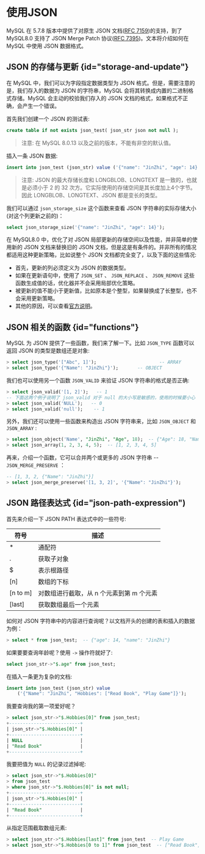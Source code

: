 # 使用JSON

MySQL 在 5.7.8 版本中提供了对原生 JSON 文档([RFC 7159](https://tools.ietf.org/html/rfc7159))的支持，到了 MySQL8.0 支持了 JSON Merge Patch 协议([RFC 7395](https://tools.ietf.org/html/rfc7396))。文本将介绍如何在 MySQL 中使用 JSON 数据格式。

## JSON 的存储与更新 {id="storage-and-update"}

在 MySQL 中，我们可以为字段指定数据类型为 JSON 格式。但是，需要注意的是，我们存入的数据为 JSON 的字符串，MySQL 会将其转换成内置的二进制格式存储。MySQL 会主动的校验我们存入的 JSON 文档的格式，如果格式不正确，会产生一个错误。

首先我们创建一个 JSON 的测试表:
```sql
create table if not exists json_test( json_str json not null );
```
> 注意: 在 MySQL 8.0.13 以及之前的版本，不能有非空的默认值。


插入一条 JSON 数据:
```sql
insert into json_test (json_str) value ('{"name": "JinZhi", "age": 14}');
```
> 注意: JSON 的最大存储长度和 LONGBLOB、LONGTEXT 是一致的，也就是必须小于 2 的 32 次方。它实际使用的存储空间是其长度加上4个字节。因此 LONGBLOB、LONGTEXT、JSON 都是变长的类型。


我们可以通过 `json_storage_size` 这个函数来查看 JSON 字符串的实际存储大小(对这个列更新之前的)：
```sql
select json_storage_size('{"name": "JinZhi", "age": 14}');
```
在 MySQL8.0 中，优化了对 JSON 局部更新的存储空间以及性能，并非简单的使用新的 JSON 文档来替换旧的 JSON 文档，但是这是有条件的。并非所有的情况都适用这种更新策略，比如说整个 JSON 文档都完全变了，以及下面的这些情况:

- 首先，更新的列必须定义为 JSON 的数据类型。
- 如果在更新语句中，使用了 `JSON_SET` 、 `JSON_REPLACE` 、 `JSON_REMOVE` 这些函数生成值的话，优化器并不会采用局部优化策略。
- 被更新的值不能小于更新值，比如原本是个整型，如果替换成了长整型，也不会采用更新策略。
- 其他的原因，可以查看[官方说明](https://dev.mysql.com/doc/refman/8.0/en/json.html)。

## JSON 相关的函数 {id="functions"}

MySQL 为 JSON 提供了一些函数，我们来了解一下。比如 `JSON_TYPE` 函数可以返回 JSON 的类型是数组还是对象:
```sql
> select json_type('["Abc", 1]');						-- ARRAY
> select json_type('{"Name": "JinZhi"}');		-- OBJECT
```
我们也可以使用另一个函数 `JSON_VALID` 来验证 JSON 字符串的格式是否正确:
```sql
> select json_valid('[1, 2]');   -- 1
-- 下面这两个例子说明了 json_valid 对于 null 的大小写是敏感的，使用的时候要小心
> select json_valid('NULL');   -- 0
> select json_valid('null');	-- 1
```

另外，我们还可以使用一些函数来构造出 JSON 字符串来，比如 `JSON_OBJECT` 和 `JSON_ARRAY` :
```sql
> select json_object('Name', "JinZhi", "Age", 18);  -- {"Age": 18, "Name": "JinZhi"}
> select json_array(1, 2, 3, 4, 5);  -- [1, 2, 3, 4, 5]
```
再来，介绍一个函数，它可以合并两个或更多的 JSON 字符串 -- `JSON_MERGE_PRESERVE` ：
```sql
-- [1, 3, 2, {"Name": "JinZhi"}]
> select json_merge_preserve('[1, 3, 2]', '{"Name": "JinZhi"}');
```

## JSON 路径表达式 {id="json-path-expression")

首先来介绍一下 JSON PATH 表达式中的一些符号:

| 符号       | 描述                      |
|----------|-------------------------|
| *        | 通配符                     |
| .        | 获取子对象                   |
| $        | 表示根路径                   |
| [n]      | 数组的下标                   |
| [n to m] | 对数组进行截取，从 n 个元素到第 m 个元素 |
| [last]   | 获取数组最后一个元素              |


如何对 JSON 字符串中的内容进行查询呢？以文档开头的创建的表和插入的数据为例：

```sql
> select * from json_test;  -- {"age": 14, "name": "JinZhi"}
```
如果要要查询年龄呢？使用 `->` 操作符就好了:
```sql
select json_str->"$.age" from json_test;
```
在插入一条更为复杂的文档:
```sql
insert into json_test (json_str) value 
	('{"Name": "JinZhi", "Hobbies": ["Read Book", "Play Game"]}');
```
我要查询我的第一项爱好呢？
```sql
> select json_str->"$.Hobbies[0]" from json_test;
+--------------------------+
| json_str->"$.Hobbies[0]" |
+--------------------------+
| NULL                     |
| "Read Book"              |
+--------------------------+
```
我要把值为 `NULL` 的记录过滤掉呢:
```sql
> select json_str->"$.Hobbies[0]" 
> from json_test 
> where json_str->"$.Hobbies[0]" is not null;
+--------------------------+
| json_str->"$.Hobbies[0]" |
+--------------------------+
| "Read Book"              |
+--------------------------+
```
从指定范围截取数组元素:
```sql
> select json_str->"$.Hobbies[last]" from json_test  -- Play Game
> select json_str->"$.Hobbies[0 to 1]" from json_test  -- ["Read Book", "Play Game"]
```